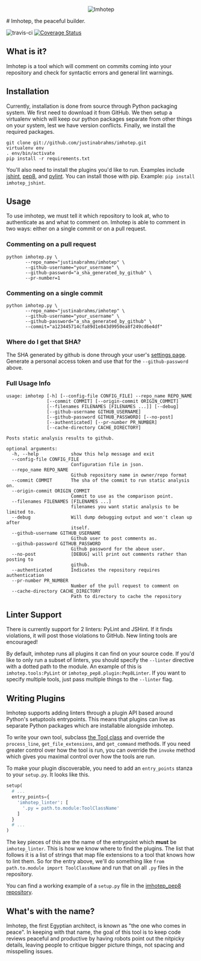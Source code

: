 <p align="center">
  <img src="https://f.cloud.github.com/assets/37303/1799404/d09d070a-6b99-11e3-9b31-f7eb9c5a2245.png" alt="Imhotep"/>
</p>
# Imhotep, the peaceful builder.

![travis-ci](https://travis-ci.org/justinabrahms/imhotep.png)
[![Coverage Status](https://coveralls.io/repos/justinabrahms/imhotep/badge.png?branch=master)](https://coveralls.io/r/justinabrahms/imhotep?branch=master)

## What is it?
Imhotep is a tool which will comment on commits coming into your
repository and check for syntactic errors and general lint
warnings. 

## Installation

Currently, installation is done from source through Python packaging
system. We first need to download it from GitHub. We then setup a
virtualenv which will keep our python packages separate from other
things on your system, lest we have version conflicts. Finally, we
install the required packages.

```
git clone git://github.com/justinabrahms/imhotep.git
virtualenv env
. env/bin/activate
pip install -r requirements.txt
```

You'll also need to install the plugins you'd like to run. Examples
include [jshint](https://github.com/justinabrahms/imhotep_jshint),
[pep8](https://github.com/justinabrahms/imhotep_pep8), and
[pylint](https://github.com/justinabrahms/imhotep_pylint). You can
install those with pip. Example: `pip install imhotep_jshint`.

## Usage

To use imhotep, we must tell it which repository to look at, who to
authenticate as and what to comment on. Imhotep is able to comment in
two ways: either on a single commit or on a pull request.


### Commenting on a pull request
```
python imhotep.py \
       --repo_name="justinabrahms/imhotep" \
       --github-username="your_username" \
       --github-password="a_sha_generated_by_github" \
       --pr-number=1
```

### Commenting on a single commit
```
python imhotep.py \
       --repo_name="justinabrahms/imhotep" \
       --github-username="your_username" \
       --github-password="a_sha_generated_by_github" \
       --commit="a123445714cfa89d1e843d9950ea8f249cd6e4df"
```

### Where do I get that SHA?

The SHA generated by github is done through your user's [settings
page](https://github.com/settings/applications). Generate a personal
access token and use that for the `--github-password` above.

### Full Usage Info
```
usage: imhotep [-h] [--config-file CONFIG_FILE] --repo_name REPO_NAME
               [--commit COMMIT] [--origin-commit ORIGIN_COMMIT]
               [--filenames FILENAMES [FILENAMES ...]] [--debug]
               [--github-username GITHUB_USERNAME]
               [--github-password GITHUB_PASSWORD] [--no-post]
               [--authenticated] [--pr-number PR_NUMBER]
               [--cache-directory CACHE_DIRECTORY]

Posts static analysis results to github.

optional arguments:
  -h, --help            show this help message and exit
  --config-file CONFIG_FILE
                        Configuration file in json.
  --repo_name REPO_NAME
                        Github repository name in owner/repo format
  --commit COMMIT       The sha of the commit to run static analysis on.
  --origin-commit ORIGIN_COMMIT
                        Commit to use as the comparison point.
  --filenames FILENAMES [FILENAMES ...]
                        filenames you want static analysis to be limited to.
  --debug               Will dump debugging output and won't clean up after
                        itself.
  --github-username GITHUB_USERNAME
                        Github user to post comments as.
  --github-password GITHUB_PASSWORD
                        Github password for the above user.
  --no-post             [DEBUG] will print out comments rather than posting to
                        github.
  --authenticated       Indicates the repository requires authentication
  --pr-number PR_NUMBER
                        Number of the pull request to comment on
  --cache-directory CACHE_DIRECTORY
                        Path to directory to cache the repository
```

## Linter Support

There is currently support for 2 linters: PyLint and JSHint. If it
finds violations, it will post those violations to GitHub. New linting
tools are encouraged!

By default, imhotep runs all plugins it can find on your source
code. If you'd like to only run a subset of linters, you should
specify the `--linter` directive with a dotted path to the module. An
example of this is `imhotep.tools:PyLint` or
`imhotep_pep8.plugin:Pep8Linter`. If you want to specify multiple
tools, just pass multiple things to the `--linter` flag.

## Writing Plugins

Imhotep supports adding linters through a plugin API based around
Python's setuptools entrypoints. This means that plugins can live as
separate Python packages which are installable alongside imhotep.

To write your own tool, subclass [the Tool
class](https://github.com/justinabrahms/imhotep/blob/master/imhotep/tools.py)
and override the `process_line`, `get_file_extensions`, and
`get_command` methods. If you need greater control over how the tool
is run, you can override the `invoke` method which gives you maximal
control over how the tools are run.

To make your plugin discoverable, you need to add an `entry_points`
stanza to your `setup.py`. It looks like this.

```python
setup(
  # ...
  entry_points={
    'imhotep_linter': [
      '.py = path.to.module:ToolClassName'
    ]
  }
  # ...
)
```

The key pieces of this are the name of the entrypoint which **must**
be `imhotep_linter`. This is how we know where to find the
plugins. The list that follows it is a list of strings that map file
extensions to a tool that knows how to lint them. So for the entry
above, we'll do something like `from path.to.module import
ToolClassName` and run that on all `.py` files in the repository.

You can find a working example of a `setup.py` file in the
[imhotep_pep8
repository](https://github.com/justinabrahms/imhotep_pep8/blob/master/setup.py).

## What's with the name?

Imhotep, the first Egyptian architect, is known as "the one who comes
in peace". In keeping with that name, the goal of this tool is to keep
code reviews peaceful and productive by having robots point out the
nitpicky details, leaving people to critique bigger picture things,
not spacing and misspelling issues.
